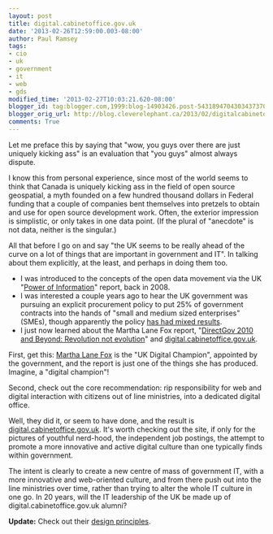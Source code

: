 ```yaml
---
layout: post
title: digital.cabinetoffice.gov.uk
date: '2013-02-26T12:59:00.003-08:00'
author: Paul Ramsey
tags:
- cio
- uk
- government
- it
- web
- gds
modified_time: '2013-02-27T10:03:21.620-08:00'
blogger_id: tag:blogger.com,1999:blog-14903426.post-5431894704303437370
blogger_orig_url: http://blog.cleverelephant.ca/2013/02/digitalcabinetofficegovuk.html
comments: True
---
```


Let me preface this by saying that "wow, you guys over there are just uniquely kicking ass" is an evaluation that "you guys" almost always dispute.

I know this from personal experience, since most of the world seems to think that Canada is uniquely kicking ass in the field of open source geospatial, a myth founded on a few hundred thousand dollars in Federal funding that a couple of companies bent themselves into pretzels to obtain and use for open source development work. Often, the exterior impression is simplistic, or only takes in one data point. (If the plural of "anecdote" is not data, neither is the singular.)

All that before I go on and say "the UK seems to be really ahead of the curve on a lot of things that are important in government and IT". In talking about them explicitly, at the least, and perhaps in doing them too.

* I was introduced to the concepts of the open data movement via the UK "[Power of Information](http://www.opsi.gov.uk/advice/poi/power-of-information-review.pdf)" report, back in 2008.
* I was interested a couple years ago to hear the UK government was pursuing an explicit procurement policy to put 25% of government contracts into the hands of "small and medium sized enterprises" (SMEs), though apparently the policy [has had mixed results](http://www.guardian.co.uk/public-leaders-network/blog/2011/oct/04/enterprises-policy-public-sector-contracts).
* I just now learned about the Martha Lane Fox report, "[DirectGov 2010 and Beyond: Revolution not evolution](https://www.gov.uk/government/uploads/system/uploads/attachment_data/file/60993/Martha_20Lane_20Fox_s_20letter_20to_20Francis_20Maude_2014th_20Oct_202010.pdf)" and [digital.cabinetoffice.gov.uk](http://digital.cabinetoffice.gov.uk/).

First, get this: [Martha Lane Fox](http://marthalanefoxblog.wordpress.com/) is the "UK Digital Champion", appointed by the government, and the report is just one of the things she has produced. Imagine, a "digital champion"!

Second, check out the core recommendation: rip responsibility for web and digital interaction with citizens out of line ministries, into a dedicated digital office.

Well, they did it, or seem to have done, and the result is [digital.cabinetoffice.gov.uk](http://digital.cabinetoffice.gov.uk/).  It's worth checking out the site, if only for the pictures of youthful nerd-hood, the independent job postings, the attempt to promote a more innovative and active digital culture than one typically finds within government.

The intent is clearly to create a new centre of mass of government IT, with a more innovative and web-oriented culture, and from there push out into the line ministries over time, rather than trying to alter the whole IT culture in one go. In 20 years, will the IT leadership of the UK be made up of digital.cabinetoffice.gov.uk alumni?

**Update:** Check out their [design principles](https://www.gov.uk/designprinciples).
